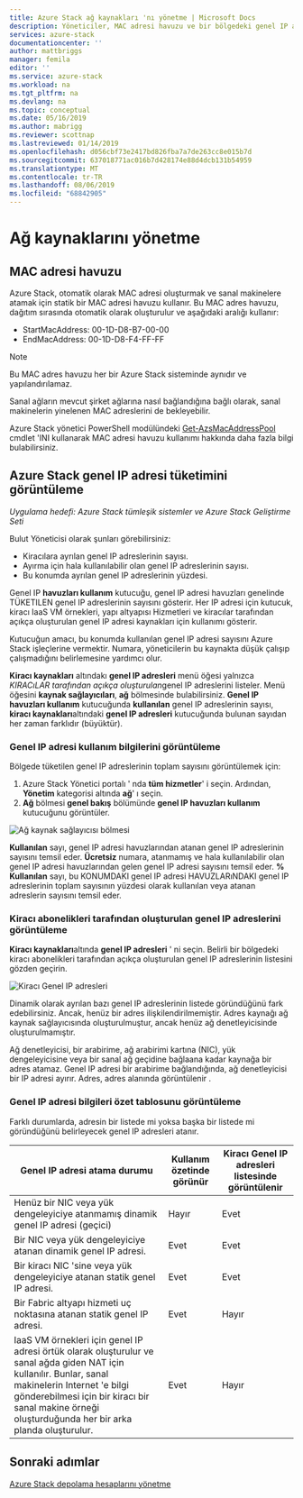 ```yaml
---
title: Azure Stack ağ kaynakları 'nı yönetme | Microsoft Docs
description: Yöneticiler, MAC adresi havuzu ve bir bölgedeki genel IP adreslerinin tüketimi dahil olmak üzere ağ kaynaklarını yönetebilir
services: azure-stack
documentationcenter: ''
author: mattbriggs
manager: femila
editor: ''
ms.service: azure-stack
ms.workload: na
ms.tgt_pltfrm: na
ms.devlang: na
ms.topic: conceptual
ms.date: 05/16/2019
ms.author: mabrigg
ms.reviewer: scottnap
ms.lastreviewed: 01/14/2019
ms.openlocfilehash: d056cbf73e2417bd826fba7a7de263cc8e015b7d
ms.sourcegitcommit: 637018771ac016b7d428174e88d4dcb131b54959
ms.translationtype: MT
ms.contentlocale: tr-TR
ms.lasthandoff: 08/06/2019
ms.locfileid: "68842905"
---
```

# <a name="manage-network-resources"></a>Ağ kaynaklarını yönetme

## <a name="mac-address-pool"></a>MAC adresi havuzu

Azure Stack, otomatik olarak MAC adresi oluşturmak ve sanal makinelere atamak için statik bir MAC adresi havuzu kullanır.
Bu MAC adres havuzu, dağıtım sırasında otomatik olarak oluşturulur ve aşağıdaki aralığı kullanır:

- StartMacAddress: 00-1D-D8-B7-00-00
- EndMacAddress: 00-1D-D8-F4-FF-FF

> [!Note]  
> Bu MAC adres havuzu her bir Azure Stack sisteminde aynıdır ve yapılandırılamaz.

Sanal ağların mevcut şirket ağlarına nasıl bağlandığına bağlı olarak, sanal makinelerin yinelenen MAC adreslerini de bekleyebilir.

Azure Stack yönetici PowerShell modülündeki [Get-AzsMacAddressPool](https://docs.microsoft.com/powershell/module/azs.fabric.admin/get-azsmacaddresspool) cmdlet 'INI kullanarak MAC adresi havuzu kullanımı hakkında daha fazla bilgi bulabilirsiniz.

## <a name="view-public-ip-address-consumption-in-azure-stack"></a>Azure Stack genel IP adresi tüketimini görüntüleme

*Uygulama hedefi: Azure Stack tümleşik sistemler ve Azure Stack Geliştirme Seti*

Bulut Yöneticisi olarak şunları görebilirsiniz:
 - Kiracılara ayrılan genel IP adreslerinin sayısı.
 - Ayırma için hala kullanılabilir olan genel IP adreslerinin sayısı.
 - Bu konumda ayrılan genel IP adreslerinin yüzdesi.

Genel IP **havuzları kullanım** kutucuğu, genel IP adresi havuzları genelinde TÜKETILEN genel IP adreslerinin sayısını gösterir. Her IP adresi için kutucuk, kiracı IaaS VM örnekleri, yapı altyapısı Hizmetleri ve kiracılar tarafından açıkça oluşturulan genel IP adresi kaynakları için kullanımı gösterir.

Kutucuğun amacı, bu konumda kullanılan genel IP adresi sayısını Azure Stack işleçlerine vermektir. Numara, yöneticilerin bu kaynakta düşük çalışıp çalışmadığını belirlemesine yardımcı olur.

**Kiracı kaynakları** altındakı **genel IP adresleri** menü öğesi yalnızca *KIRACıLAR tarafından açıkça oluşturulan*genel IP adreslerini listeler. Menü öğesini **kaynak sağlayıcıları**, **ağ** bölmesinde bulabilirsiniz. **Genel IP havuzları kullanım** kutucuğunda **kullanılan** genel IP adreslerinin sayısı, **kiracı kaynakları**altındaki **genel IP adresleri** kutucuğunda bulunan sayıdan her zaman farklıdır (büyüktür).

### <a name="view-the-public-ip-address-usage-information"></a>Genel IP adresi kullanım bilgilerini görüntüleme

Bölgede tüketilen genel IP adreslerinin toplam sayısını görüntülemek için:

1. Azure Stack Yönetici portalı ' nda **tüm hizmetler**' i seçin. Ardından, **Yönetim** kategorisi altında **ağ**' ı seçin.
1. **Ağ** bölmesi **genel bakış** bölümünde **genel IP havuzları kullanım** kutucuğunu görüntüler.

![Ağ kaynak sağlayıcısı bölmesi](media/azure-stack-viewing-public-ip-address-consumption/image01.png)

**Kullanılan** sayı, genel IP adresi havuzlarından atanan genel IP adreslerinin sayısını temsil eder. **Ücretsiz** numara, atanmamış ve hala kullanılabilir olan genel IP adresi havuzlarından gelen genel IP adresi sayısını temsil eder. **% Kullanılan** sayı, bu KONUMDAKI genel IP adresi HAVUZLARıNDAKI genel IP adreslerinin toplam sayısının yüzdesi olarak kullanılan veya atanan adreslerin sayısını temsil eder.

### <a name="view-the-public-ip-addresses-that-were-created-by-tenant-subscriptions"></a>Kiracı abonelikleri tarafından oluşturulan genel IP adreslerini görüntüleme

**Kiracı kaynakları**altında **genel IP adresleri** ' ni seçin. Belirli bir bölgedeki kiracı abonelikleri tarafından açıkça oluşturulan genel IP adreslerinin listesini gözden geçirin.

![Kiracı Genel IP adresleri](media/azure-stack-viewing-public-ip-address-consumption/image02.png)

Dinamik olarak ayrılan bazı genel IP adreslerinin listede göründüğünü fark edebilirsiniz. Ancak, henüz bir adres ilişkilendirilmemiştir. Adres kaynağı ağ kaynak sağlayıcısında oluşturulmuştur, ancak henüz ağ denetleyicisinde oluşturulmamıştır.

Ağ denetleyicisi, bir arabirime, ağ arabirimi kartına (NIC), yük dengeleyicisine veya bir sanal ağ geçidine bağlaana kadar kaynağa bir adres atamaz. Genel IP adresi bir arabirime bağlandığında, ağ denetleyicisi bir IP adresi ayırır. Adres, adres alanında görüntülenir .

### <a name="view-the-public-ip-address-information-summary-table"></a>Genel IP adresi bilgileri özet tablosunu görüntüleme

Farklı durumlarda, adresin bir listede mi yoksa başka bir listede mi göründüğünü belirleyecek genel IP adresleri atanır.

| **Genel IP adresi atama durumu** | **Kullanım özetinde görünür** | **Kiracı Genel IP adresleri listesinde görüntülenir** |
| --- | --- | --- |
| Henüz bir NIC veya yük dengeleyiciye atanmamış dinamik genel IP adresi (geçici) |Hayır |Evet |
| Bir NIC veya yük dengeleyiciye atanan dinamik genel IP adresi. |Evet |Evet |
| Bir kiracı NIC 'sine veya yük dengeleyiciye atanan statik genel IP adresi. |Evet |Evet |
| Bir Fabric altyapı hizmeti uç noktasına atanan statik genel IP adresi. |Evet |Hayır |
| IaaS VM örnekleri için genel IP adresi örtük olarak oluşturulur ve sanal ağda giden NAT için kullanılır. Bunlar, sanal makinelerin Internet 'e bilgi gönderebilmesi için bir kiracı bir sanal makine örneği oluşturduğunda her bir arka planda oluşturulur. |Evet |Hayır |

## <a name="next-steps"></a>Sonraki adımlar

[Azure Stack depolama hesaplarını yönetme](azure-stack-manage-storage-accounts.md)
